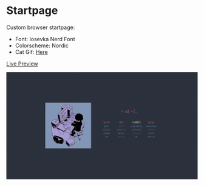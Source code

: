# Startpage

Custom browser startpage:
- Font: Iosevka Nerd Font
- Colorscheme: Nordic
- Cat Gif: [Here](https://github.com/pagankeymaster/nordic-startpage/blob/main/cat.gif)

[Live Preview](https://pagankeymaster.github.io/nordic-startpage/)

![startpage](startpage.gif)

